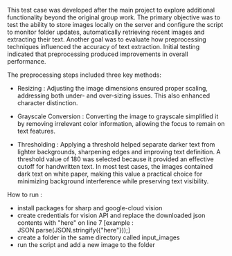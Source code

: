 This test case was developed after the main project to explore additional functionality beyond the original group work. The primary objective was to test the ability to store images locally on the server and configure the script to monitor folder updates, automatically retrieving recent images and extracting their text. Another goal was to evaluate how preprocessing techniques influenced the accuracy of text extraction. Initial testing indicated that preprocessing produced improvements in overall performance.

The preprocessing steps included three key methods:

- Resizing : Adjusting the image dimensions ensured proper scaling, addressing both under- and over-sizing issues. This also enhanced character distinction.

- Grayscale Conversion : Converting the image to grayscale simplified it by removing irrelevant color information, allowing the focus to remain on text features.

- Thresholding : Applying a threshold helped separate darker text from lighter backgrounds, sharpening edges and improving text definition. A threshold value of 180 was selected because it provided an effective cutoff for handwritten text. In most test cases, the images contained dark text on white paper, making this value a practical choice for minimizing background interference while preserving text visibility.

How to run : 

- install packages for sharp and google-cloud vision
- create credentials for vision API and replace the downloaded json contents with "here" on line 7 [example : JSON.parse(JSON.stringify({"here"}));]
- create a folder in the same directory called input_images
- run the script and add a new image to the folder